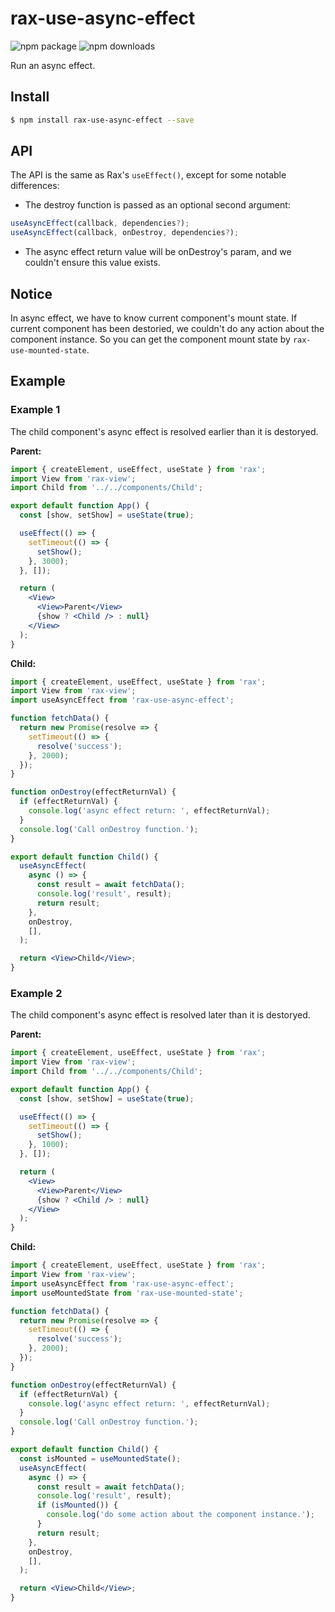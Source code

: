 # rax-use-async-effect

<img src="https://img.shields.io/npm/v/rax-use-async-effect.svg" alt="npm package" />
<img src="https://img.shields.io/npm/dm/rax-use-async-effect.svg" alt="npm downloads" />

Run an async effect.

## Install

```bash
$ npm install rax-use-async-effect --save
```

## API

The API is the same as Rax's `useEffect()`, except for some notable differences:

- The destroy function is passed as an optional second argument:

```js
useAsyncEffect(callback, dependencies?);
useAsyncEffect(callback, onDestroy, dependencies?);
```

- The async effect return value will be onDestroy's param, and we couldn't ensure this value exists.

## Notice

In async effect, we have to know current component's mount state. If current component has been destoried, we couldn't do any action about the component instance.
So you can get the component mount state by `rax-use-mounted-state`.

## Example

### Example 1

The child component's async effect is resolved earlier than it is destoryed.

**Parent:**

```jsx
import { createElement, useEffect, useState } from 'rax';
import View from 'rax-view';
import Child from '../../components/Child';

export default function App() {
  const [show, setShow] = useState(true);

  useEffect(() => {
    setTimeout(() => {
      setShow();
    }, 3000);
  }, []);

  return (
    <View>
      <View>Parent</View>
      {show ? <Child /> : null}
    </View>
  );
}
```

**Child:**

```jsx
import { createElement, useEffect, useState } from 'rax';
import View from 'rax-view';
import useAsyncEffect from 'rax-use-async-effect';

function fetchData() {
  return new Promise(resolve => {
    setTimeout(() => {
      resolve('success');
    }, 2000);
  });
}

function onDestroy(effectReturnVal) {
  if (effectReturnVal) {
    console.log('async effect return: ', effectReturnVal);
  }
  console.log('Call onDestroy function.');
}

export default function Child() {
  useAsyncEffect(
    async () => {
      const result = await fetchData();
      console.log('result', result);
      return result;
    },
    onDestroy,
    [],
  );

  return <View>Child</View>;
}
```

### Example 2

The child component's async effect is resolved later than it is destoryed.

**Parent:**

```jsx
import { createElement, useEffect, useState } from 'rax';
import View from 'rax-view';
import Child from '../../components/Child';

export default function App() {
  const [show, setShow] = useState(true);

  useEffect(() => {
    setTimeout(() => {
      setShow();
    }, 1000);
  }, []);

  return (
    <View>
      <View>Parent</View>
      {show ? <Child /> : null}
    </View>
  );
}
```

**Child:**

```jsx
import { createElement, useEffect, useState } from 'rax';
import View from 'rax-view';
import useAsyncEffect from 'rax-use-async-effect';
import useMountedState from 'rax-use-mounted-state';

function fetchData() {
  return new Promise(resolve => {
    setTimeout(() => {
      resolve('success');
    }, 2000);
  });
}

function onDestroy(effectReturnVal) {
  if (effectReturnVal) {
    console.log('async effect return: ', effectReturnVal);
  }
  console.log('Call onDestroy function.');
}

export default function Child() {
  const isMounted = useMountedState();
  useAsyncEffect(
    async () => {
      const result = await fetchData();
      console.log('result', result);
      if (isMounted()) {
        console.log('do some action about the component instance.');
      }
      return result;
    },
    onDestroy,
    [],
  );

  return <View>Child</View>;
}
```
